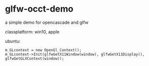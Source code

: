 # glfw-occt-demo
a simple demo for opencascade and glfw

classplatform: win10, apple


ubuntu: 
```
m_GLcontext = new OpenGl_Context();
m_GLcontext->Init(glfwGetX11Window(window), glfwGetX11Display(), glfwGetGLXContext(window));
```
